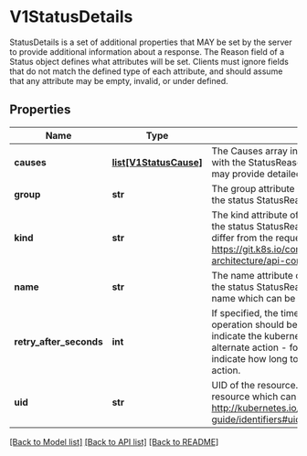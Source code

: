 # V1StatusDetails

StatusDetails is a set of additional properties that MAY be set by the server to provide additional information about a response. The Reason field of a Status object defines what attributes will be set. Clients must ignore fields that do not match the defined type of each attribute, and should assume that any attribute may be empty, invalid, or under defined.

## Properties
Name | Type | Description | Notes
------------ | ------------- | ------------- | -------------
**causes** | [**list[V1StatusCause]**](V1StatusCause.md) | The Causes array includes more details associated with the StatusReason failure. Not all StatusReasons may provide detailed causes. | [optional] 
**group** | **str** | The group attribute of the resource associated with the status StatusReason. | [optional] 
**kind** | **str** | The kind attribute of the resource associated with the status StatusReason. On some operations may differ from the requested resource Kind. More info: https://git.k8s.io/community/contributors/devel/sig-architecture/api-conventions.md#types-kinds | [optional] 
**name** | **str** | The name attribute of the resource associated with the status StatusReason (when there is a single name which can be described). | [optional] 
**retry_after_seconds** | **int** | If specified, the time in seconds before the operation should be retried. Some errors may indicate the kubernetes_asyncio.client must take an alternate action - for those errors this field may indicate how long to wait before taking the alternate action. | [optional] 
**uid** | **str** | UID of the resource. (when there is a single resource which can be described). More info: http://kubernetes.io/docs/user-guide/identifiers#uids | [optional] 

[[Back to Model list]](../README.md#documentation-for-models) [[Back to API list]](../README.md#documentation-for-api-endpoints) [[Back to README]](../README.md)


